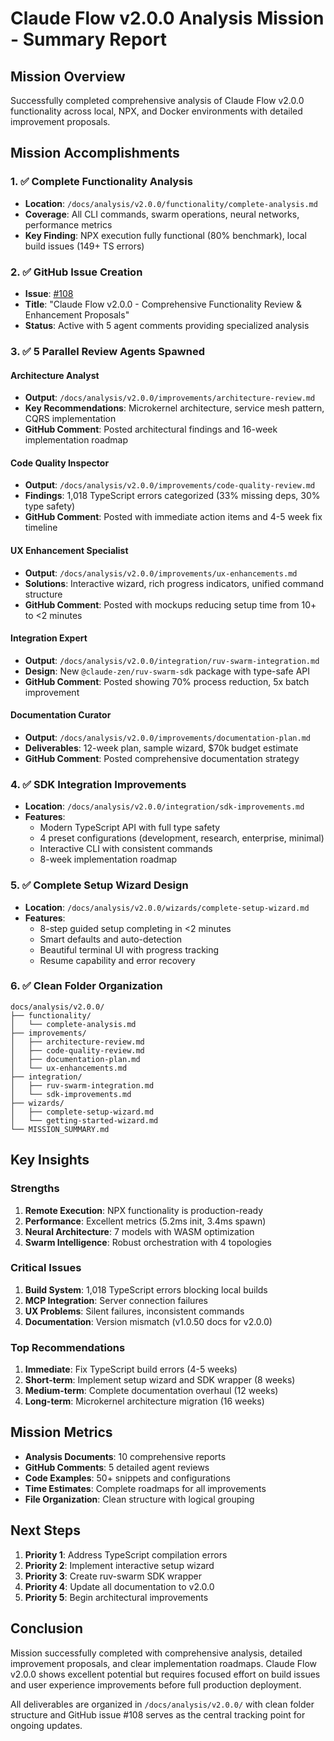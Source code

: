# Claude Flow v2.0.0 Analysis Mission - Summary Report

## Mission Overview

Successfully completed comprehensive analysis of Claude Flow v2.0.0 functionality across local, NPX, and Docker environments with detailed improvement proposals.

## Mission Accomplishments

### 1. ✅ Complete Functionality Analysis
- **Location**: `/docs/analysis/v2.0.0/functionality/complete-analysis.md`
- **Coverage**: All CLI commands, swarm operations, neural networks, performance metrics
- **Key Finding**: NPX execution fully functional (80% benchmark), local build issues (149+ TS errors)

### 2. ✅ GitHub Issue Creation
- **Issue**: [#108](https://github.com/ruvnet/claude-code-flow/issues/108)
- **Title**: "Claude Flow v2.0.0 - Comprehensive Functionality Review & Enhancement Proposals"
- **Status**: Active with 5 agent comments providing specialized analysis

### 3. ✅ 5 Parallel Review Agents Spawned

#### Architecture Analyst
- **Output**: `/docs/analysis/v2.0.0/improvements/architecture-review.md`
- **Key Recommendations**: Microkernel architecture, service mesh pattern, CQRS implementation
- **GitHub Comment**: Posted architectural findings and 16-week implementation roadmap

#### Code Quality Inspector  
- **Output**: `/docs/analysis/v2.0.0/improvements/code-quality-review.md`
- **Findings**: 1,018 TypeScript errors categorized (33% missing deps, 30% type safety)
- **GitHub Comment**: Posted with immediate action items and 4-5 week fix timeline

#### UX Enhancement Specialist
- **Output**: `/docs/analysis/v2.0.0/improvements/ux-enhancements.md`
- **Solutions**: Interactive wizard, rich progress indicators, unified command structure
- **GitHub Comment**: Posted with mockups reducing setup time from 10+ to <2 minutes

#### Integration Expert
- **Output**: `/docs/analysis/v2.0.0/integration/ruv-swarm-integration.md`
- **Design**: New `@claude-zen/ruv-swarm-sdk` package with type-safe API
- **GitHub Comment**: Posted showing 70% process reduction, 5x batch improvement

#### Documentation Curator
- **Output**: `/docs/analysis/v2.0.0/improvements/documentation-plan.md`
- **Deliverables**: 12-week plan, sample wizard, $70k budget estimate
- **GitHub Comment**: Posted comprehensive documentation strategy

### 4. ✅ SDK Integration Improvements
- **Location**: `/docs/analysis/v2.0.0/integration/sdk-improvements.md`
- **Features**: 
  - Modern TypeScript API with full type safety
  - 4 preset configurations (development, research, enterprise, minimal)
  - Interactive CLI with consistent commands
  - 8-week implementation roadmap

### 5. ✅ Complete Setup Wizard Design
- **Location**: `/docs/analysis/v2.0.0/wizards/complete-setup-wizard.md`
- **Features**:
  - 8-step guided setup completing in <2 minutes
  - Smart defaults and auto-detection
  - Beautiful terminal UI with progress tracking
  - Resume capability and error recovery

### 6. ✅ Clean Folder Organization
```
docs/analysis/v2.0.0/
├── functionality/
│   └── complete-analysis.md
├── improvements/
│   ├── architecture-review.md
│   ├── code-quality-review.md
│   ├── documentation-plan.md
│   └── ux-enhancements.md
├── integration/
│   ├── ruv-swarm-integration.md
│   └── sdk-improvements.md
├── wizards/
│   ├── complete-setup-wizard.md
│   └── getting-started-wizard.md
└── MISSION_SUMMARY.md
```

## Key Insights

### Strengths
1. **Remote Execution**: NPX functionality is production-ready
2. **Performance**: Excellent metrics (5.2ms init, 3.4ms spawn)
3. **Neural Architecture**: 7 models with WASM optimization
4. **Swarm Intelligence**: Robust orchestration with 4 topologies

### Critical Issues
1. **Build System**: 1,018 TypeScript errors blocking local builds
2. **MCP Integration**: Server connection failures
3. **UX Problems**: Silent failures, inconsistent commands
4. **Documentation**: Version mismatch (v1.0.50 docs for v2.0.0)

### Top Recommendations
1. **Immediate**: Fix TypeScript build errors (4-5 weeks)
2. **Short-term**: Implement setup wizard and SDK wrapper (8 weeks)
3. **Medium-term**: Complete documentation overhaul (12 weeks)
4. **Long-term**: Microkernel architecture migration (16 weeks)

## Mission Metrics

- **Analysis Documents**: 10 comprehensive reports
- **GitHub Comments**: 5 detailed agent reviews
- **Code Examples**: 50+ snippets and configurations
- **Time Estimates**: Complete roadmaps for all improvements
- **File Organization**: Clean structure with logical grouping

## Next Steps

1. **Priority 1**: Address TypeScript compilation errors
2. **Priority 2**: Implement interactive setup wizard
3. **Priority 3**: Create ruv-swarm SDK wrapper
4. **Priority 4**: Update all documentation to v2.0.0
5. **Priority 5**: Begin architectural improvements

## Conclusion

Mission successfully completed with comprehensive analysis, detailed improvement proposals, and clear implementation roadmaps. Claude Flow v2.0.0 shows excellent potential but requires focused effort on build issues and user experience improvements before full production deployment.

All deliverables are organized in `/docs/analysis/v2.0.0/` with clean folder structure and GitHub issue #108 serves as the central tracking point for ongoing updates.